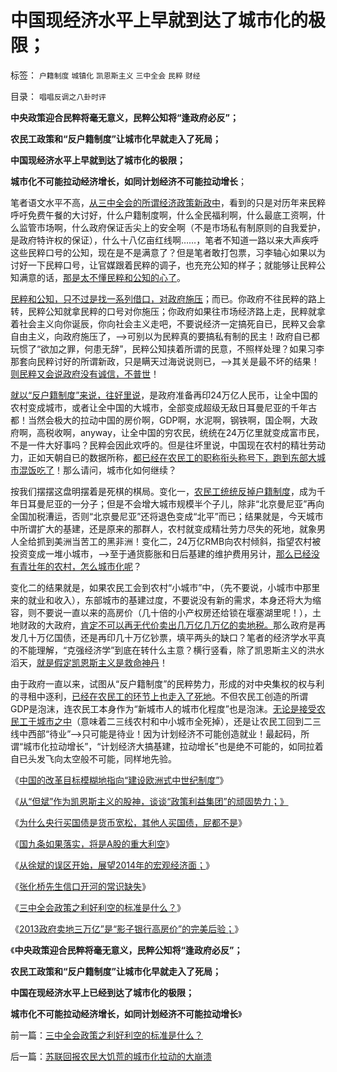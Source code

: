 # 中国现经济水平上早就到达了城市化的极限；

标签： `户籍制度` `城镇化` `凯恩斯主义` `三中全会` `民粹` `财经` 

目录： `唱唱反调之八卦时评`

**中央政策迎合民粹将毫无意义，民粹公知将“逢政府必反”；**

**农民工政策和“反户籍制度”让城市化早就走入了死局；**

**中国现经济水平上早就到达了城市化的极限；**

**城市化不可能拉动经济增长，如同计划经济不可能拉动增长**；

笔者语文水平不高，[从三中全会的所谓经济政策新政中](../../../2014/1/5/三中全会政策之利好利空的标准是什么？.md)，看到的只是对历年来民粹呼吁免费午餐的大讨好，什么户籍制度啊，什么全民福利啊，什么最底工资啊，什么监管市场啊，什么政府保证舌尖上的安全啊（不是市场私有制原则的自我爱护，是政府特许权的保证），什么十八亿亩红线啊……，笔者不知道一路以来大声疾呼这些民粹口号的公知，现在是不是满意了？但是笔者敢打包票，习李轴心如果以为讨好一下民粹口号，让官媒跟着民粹的调子，也充充公知的样子；就能够让民粹公知满意的话，[那是太不懂民粹和公知的心了](../../../2013/9/7/为什么薄熙来复辟文革会死得更快？.md)。

[民粹和公知，只不过是找一系列借口，对政府施压](../../../2013/6/24/意识形态仅适用于民粹，左右互斗是争当皇帝的口水演习.md)；而已。你政府不往民粹的路上转，民粹公知就拿民粹的口号对你施压；你政府如果往市场经济路上走，民粹就拿着社会主义向你诞辰，你向社会主义走吧，不要说经济一定搞死自已，民粹又会拿自由主义，向政府施压了，——>可别以为民粹真的要搞私有制的民主！政府自已都玩惯了“欲加之罪，何患无辞”，民粹公知挟着所谓的民意，不照样处理？如果习李那套向民粹讨好的所谓新政，只是瞒天过海说说则已，——>其关是最不坏的结果！[则民粹又会说政府没有诚信，不普世](../../../2013/6/24/“逢政府必反”的民粹良心，共产主义爽约的“原罪”.md)！

[就以“反户籍制度”来说，往好里说](../../../2013/6/22/临时工发飚，反户籍制度概念混乱的借题发挥.md)，是政府准备再印24万亿人民币，让全中国的农村变成城市，或者让全中国的大城市，全部变成超级无敌日耳曼尼亚的千年古都！当然会极大的拉动中国的房价啊，GDP啊，水泥啊，钢铁啊，国企啊，大政府啊，高税收啊，anyway，让全中国的穷农民，统统在24万亿里就变成富市民，不是一件大好事吗？民粹会因此欢呼的。但是往坏里说，中国现在农村的精壮劳动力，正如天朝自已的数据所称，[都已经在农民工的职称衔头称号下，跑到东部大城市混饭吃了](../../../2009/8/31/城乡移民精英只是代表了自已的利益.md)！那么请问，城市化如何继续？

按我们摆摆这盘明摆着是死棋的棋局。变化一，[农民工统统反掉户籍制度](../../../2009/10/20/踩钢丝现象，毒品效应和死亡循环.md)，成为千年日耳曼尼亚的一分子；但是不会增大城市规模半个子儿，除非“北京曼尼亚”再向全国加税漕运，否则“北京曼尼亚”还将退色变成“北平”而已；结果就是，今天城市中所谓扩大的基建，还是原来的那群人，农村就变成精壮劳力尽失的死地，就象男人全给抓到美洲当苦工的黑非洲！变化二，24万亿RMB向农村倾斜，指望农村被投资变成一堆小城市，——>至于通货膨胀和日后基建的维护费用另计，[那么已经没有青壮年的农村，怎么城市化呢](../../../2009/9/6/户籍制度是中国全体平民的根本利益.md)？

变化二的结果就是，如果农民工会到农村“小城市”中，（先不要说，小城市中那里来的就业和收入），东部城市的基建过度，不要说没有新的需求，本身还将大为缩容，则不要说一直以来的高房价（几十倍的小产权房还给锁在堰塞湖里呢！），土地财政的大政府，[肯定不可以再无代价卖出几万亿几万亿的卖地税。](../../../2014/1/3/“2013政府卖地三万亿”，预兆了房价涨，还是房价跌？.md)那么政府是再发几十万亿国债，还是再印几十万亿钞票，填平两头的缺口？笔者的经济学水平真的不能理解，“克强经济学”到底在转什么主意？横行竖看，除了凯恩斯主义的洪水滔天，[就是假定凯恩斯主义是救命神丹](../../../2013/4/7/假如扔开真理问假如……将是何等样的灾难？！.md)！

由于政府一直以来，试图从“反户籍制度”的民粹势力，形成的对中央集权的权与利的寻租中逐利，[已经在农民工的环节上也走入了死地](../../../2009/10/20/&quot;被制造的农民工&quot;不是移民.md)。不但农民工创造的所谓GDP是泡沫，连农民工本身作为“新城市人的城市化程度”也是泡沫。[无论是接受农民工于城市之中](../../../2009/10/22/休克反应的损失边界和止损.md)（意味着二三线农村和中小城市全死掉），还是让农民工回到二三线中西部“待业”——>只可能是待业！因为计划经济不可能创造就业！最起码，所谓“城市化拉动增长”，“计划经济大搞基建，拉动增长”也是绝不可能的，如同拉着自已头发飞向太空般不可能，同样地先验。

《[中国的改革目标模糊地指向“建设欧洲式中世纪制度”](../../../2013/11/24/改革目标模糊地指向“建设欧洲式中世纪制度”.md)》

《[从“但斌”作为凯恩斯主义的股神，谈谈“政策利益集团”的顽固势力；》](../../../2013/12/17/从作为凯恩斯主义股神的但斌，谈谈“政策利益集团”的深厚势力.md)

《[为什么央行买国债是货币宽松，其他人买国债，屁都不是](../../../2013/12/26/为什么央行买国债是货币宽松，其他人买国债，屁都不是？.md)》

《[国九条如果落实，将是A股的重大利空](../../../2013/12/30/国九条如果落实，将是A股的重大利空.md)》

《[从徐斌的误区开始，展望2014年的宏观经济面；](../../../2014/1/1/从徐斌的误区开始，展望2014年的宏观经济面.md)》

《[张化桥先生信口开河的常识缺失](../../../2014/1/2/张化桥先生信口开河的常识缺失.md)》

《[三中全会政策之利好利空的标准是什么？](../../../2014/1/5/三中全会政策之利好利空的标准是什么？.md)》

《[2013政府卖地三万亿”是“影子银行高房价”的完美后验；](../../../2014/1/3/“2013政府卖地三万亿”，预兆了房价涨，还是房价跌？.md)》

《**中央政策迎合民粹将毫无意义，民粹公知将“逢政府必反”；**

**农民工政策和“反户籍制度”让城市化早就走入了死局；**

**中国在现经济水平上已经到达了城市化的极限；**

**城市化不可能拉动经济增长，如同计划经济不可能拉动增长**》

前一篇：[三中全会政策之利好利空的标准是什么？](../../../2014/1/5/三中全会政策之利好利空的标准是什么？.md)

后一篇：[苏联回报农民大饥荒的城市化拉动的大崩溃](../../../2014/1/6/苏联回报农民大饥荒的城市化拉动的大崩溃.md)